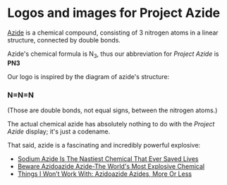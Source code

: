 # Logos and images for Project Azide

[Azide](https://en.wikipedia.org/wiki/Azide) is a chemical compound, consisting of 3 nitrogen atoms in a linear structure, connected by double bonds.

Azide's chemical formula is N<sub>3</sub>, thus our abbreviation for _Project Azide_ is __PN3__

Our logo is inspired by the diagram of azide's structure:
### N=N=N
(Those are double bonds, not equal signs, between the nitrogen atoms.)

The actual chemical azide has absolutely nothing to do with the _Project Azide_ display; it's just a codename.

That said, azide is a fascinating and incredibly powerful explosive:
* [Sodium Azide Is The Nastiest Chemical That Ever Saved Lives](http://io9.gizmodo.com/sodium-azide-is-the-nastiest-chemical-that-ever-saved-l-1694952138)
* [Beware Azidoazide Azide-The World's Most Explosive Chemical](https://curiosity.com/topics/beware-azidoazide-azide-the-worlds-most-explosive-chemical-curiosity/)
* [Things I Won’t Work With: Azidoazide Azides, More Or Less](http://blogs.sciencemag.org/pipeline/archives/2013/01/09/things_i_wont_work_with_azidoazide_azides_more_or_less)

